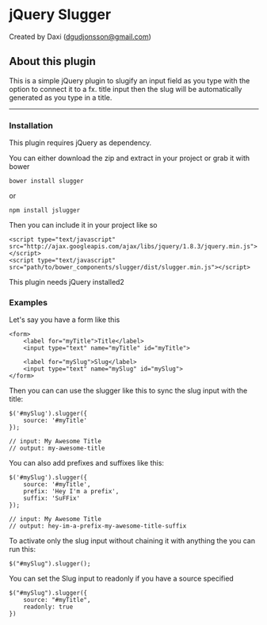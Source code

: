 # jQuery Slugger
Created by Daxi (<dgudjonsson@gmail.com>)

## About this plugin
This is a simple jQuery plugin to slugify an input field as you type with the option to connect it to a fx. title input then the slug will be automatically generated as you type in a title.

<hr>

### Installation
This plugin requires jQuery as dependency.

You can either download the zip and extract in your project or grab it with bower

	bower install slugger

or

	npm install jslugger

Then you can include it in your project like so

	<script type="text/javascript" src="http://ajax.googleapis.com/ajax/libs/jquery/1.8.3/jquery.min.js"></script>
	<script type="text/javascript"  src="path/to/bower_components/slugger/dist/slugger.min.js"></script>

This plugin needs jQuery installed2

### Examples

Let's say you have a form like this

	<form>
		<label for="myTitle">Title</label>
	    <input type="text" name="myTitle" id="myTitle">

	    <label for="mySlug">Slug</label>
	    <input type="text" name="mySlug" id="mySlug">
	</form>

Then you can can use the slugger like this to sync the slug input with the title:

	$('#mySlug').slugger({
		source: '#myTitle'
	});

	// input: My Awesome Title
	// output: my-awesome-title

You can also add prefixes and suffixes like this:

	$('#mySlug').slugger({
		source: '#myTitle',
		prefix: 'Hey I'm a prefix',
		suffix: 'SuFFix'
	});

	// input: My Awesome Title
	// output: hey-im-a-prefix-my-awesome-title-suffix

To activate only the slug input without chaining it with anything the you can run this:

	$("#mySlug").slugger();

You can set the Slug input to readonly if you have a source specified

	$("#mySlug").slugger({
		source: "#myTitle",
		readonly: true
	})
